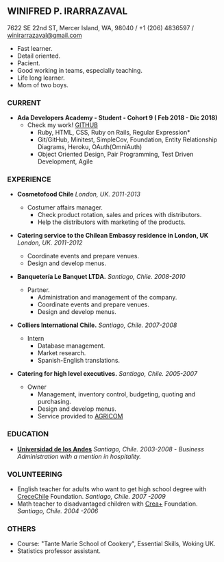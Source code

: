 ## WINIFRED P. IRARRAZAVAL
7622 SE 22nd ST, Mercer Island, WA, 98040 / +1 (206) 4836597 / winirarrazaval@gmail.com

  * Fast learner.
  * Detail oriented.
  * Pacient.
  * Good working in teams, especially teaching.
  * Life long learner.
  * Mom of two boys.
  
### CURRENT 
* **Ada Developers Academy - Student - Cohort 9 ( Feb 2018 - Dic 2018)**
  - Check my work! [GITHUB](https://github.com/winirarrazaval?tab=repositories)
    - Ruby, HTML, CSS, Ruby on Rails, Regular Expression*
    - Git/GitHub, Minitest, SimpleCov, Foundation, Entity Relationship Diagrams, Heroku, OAuth(OmniAuth)
    - Object Oriented Design, Pair Programming, Test Driven Development, Agile

### EXPERIENCE
  * **Cosmetofood Chile** *London, UK.  2011-2013*
    * Costumer affairs manager.
      - Check product rotation, sales and prices with distributors.
      - Help the distributors with marketing of the products.
      
  * **Catering service to the Chilean Embassy residence in London, UK** *London, UK.  2011-2012*
      * Coordinate events and prepare venues.
      * Design and develop menus.
  * **Banquetería Le Banquet LTDA.**   *Santiago, Chile.  2008-2010*
    * Partner. 
      - Administration and management of the company.
      - Coordinate events and prepare venues.
      - Design and develop menus.
  * **Colliers International Chile.** *Santiago, Chile. 2007-2008*
    * Intern
      - Database management.
      - Market research.
      - Spanish-English translations.
  * **Catering for high level executives.** *Santiago, Chile. 2005-2007*
    * Owner
      - Management, inventory control, budgeting, quoting and purchasing.
      - Design and develop menus.
      - Service provided to [AGRICOM](http://www.agricom.cl)

### EDUCATION
  * [**Universidad de los Andes**](http://www.uandes.cl) *Santiago, Chile.  2003-2008*
         - *Business Administration with a mention in hospitality.*

### VOLUNTEERING

  * English teacher for adults who want to get high school degree with [CreceChile](http://www.crecechile.cl) Foundation. *Santiago, Chile. 2007 -2009*
  * Math teacher to disadvantaged children with [Crea+](http://www.creamas.org) Foundation. *Santiago, Chile. 2004 -2006*


### OTHERS
  * Course: "Tante Marie School of Cookery", Essential Skills, Woking UK.
  * Statistics professor assistant.
 
